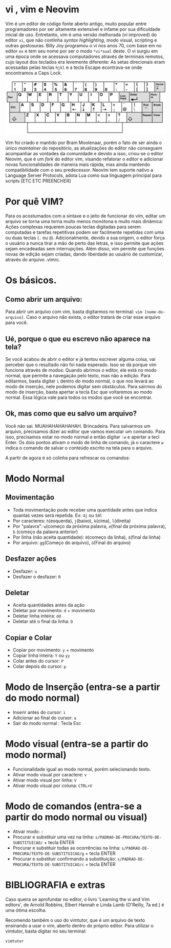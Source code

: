 # vi , vim e Neovim

Vim é um editor de código fonte aberto antigo, muito popular entre programadores por ser altamente extensível e infame por sua dificuldade inicial de uso.
Entretanto, vim é uma versão melhorada (*vi* i*m*proved) do editor `vi`, que não continha _syntax highlighting_, modo visual, scripting e outras gostosuras.
Billy Joy programou o vi nos anos 70,  com base em no editor `ex` e tem seu nome por ser o modo `*vi*sual` deste. O vi surgiu em uma época onde se acessava computadores 
através de terminais remotos, cujo layout dos teclados era levemente diferente: As setas direcionais eram acessadas pelas teclas `hjkl` e a tecla Escape 
econtrava-se onde encontramos a Caps Lock.

<img title="teclado do terminal ADM3A" alt="teclado antigo kk" src="./Resources/ADM3A.png">

Vim foi criado e mantido por Bram Moolenaar, porém o fato de ser ainda o único *maintainer* do repositório, as atualizações do editor não conseguem acompanhar 
as vontades da comunidade e devido a isso, criou-se o editor Neovim, que é um *fork* do editor vim, visando refatorar o editor e adicionar novas funcionalidades 
de maneira mais rápida, mas ainda mantendo compatibilidade com o seu predecessor. Neovim tem suporte nativo a Language Server Protocols, adota Lua como sua linguagem principal para
scripts [ETC ETC PREENCHER]

# Por quê VIM?
Para os acostumados com a sintaxe e o jeito de funcionar do vim, editar um arquivo se torna uma torna muito menos monótona e muito mais dinâmica: 
Ações complexas requerem poucas teclas digitadas para serem computadas e tarefas repetitivas podem ser facilmente repetidas com uma ou duas teclas (`.` ou `@`).
Adicionalmente, devido a sua origem, o editor força o usuário a nunca tirar a mão de perto das letras, e isso permite que ações sejam encadeadas sem interrupções. 
Além disso, vim permite que funções novas de edição sejam criadas, dando liberdade ao usuário de customizar, através do arquivo .vimrc.

# Os básicos.

## Como abrir um arquivo:
Para abrir um arquivo com vim, basta digitarmos no terminal: `vim [nome-do-arquivo]`. Caso o arquivo não exista, o editor tratará de criar esse arquivo para você.

## Ué, porque o que eu escrevo não aparece na tela?

Se você acabou de abrir o editor e já tentou escrever alguma coisa, vai perceber que o resultado não foi nada esperado. 
Isso se dá porque vim funciona através de modos: Quando abrimos o editor, ele está no modo normal, que permite a navegação pelo texto, mas não a edição.
Para editarmos, basta digitar `i` dentro do modo normal, o que nos levará ao modo de inserção, nele podemos digitar sem obstáculos. 
Para sairmos do modo de inserção, basta apertar a tecla Esc que voltaremos ao modo normal. Essa lógica vale para todos os modos que você se encontrar.

## Ok, mas como que eu salvo um arquivo?
Você não sai. MUAHAHAHAHAHAH. Brincadeira. Para salvarmos um arquivo, precisamos dizer ao editor que vamos executar um comando.
Para isso, precisamos estar no modo normal e então digitar `:w` e apertar a tecl Enter. Os dois pontos ativam o modo de linha de comando, 
já o caractere `w` indica o comando de salvar o conteúdo escrito na tela para o arquivo. 

A partir de agora é só colinha para refrescar os comandos:

# Modo Normal
## Movimentação

-  Toda movimentação pode receber uma quantidade antes que indica quantas vezes será repetida. Ex: `4j` ou `50l`
-  Por caracteres: `h`(esquerda), `j`(baixo), `k`(cima), `l`(direita)
-  Por "palavra": `w`(começo da próxima palavra, `e`(final da próxima palavra), `b` (começo da palavra anterior)
-  Por linha (não aceita quantidade): `0`(começo da linha), `$`(final da linha)
-  Por arquivo: `gg`(Começo do arquivo), `G`(Final do arquivo) 

## Desfazer ações
-  Desfazer: `u`
-  Desfazer o desfazer: `R`

## Deletar
-  Aceita quantidades antes da ação
-  Deletar por movimento: `d` + movimento
-  Deletar linha inteira: `dd`
-  Deletar até o final da linha: `D`

## Copiar e Colar
-  Copiar por movimento: `y` + movimento
-  Copiar linha inteira: `Y` ou `yy`
-  Colar antes do cursor: `P`
-  Colar depois do cursor: `p`

# Modo de Inserção (entra-se a partir do modo normal)
-  Inserir antes do cursor: `i`
-  Adicionar ao final do cursor: `a` 
-  Sair do modo normal : Tecla Esc

# Modo visual (entra-se a partir do modo normal)
-  Funcionalidade igual ao modo normal, porém selecionando texto.
-  Ativar modo visual por caractere: `v`
-  Ativar modo visual por linha: `V`
-  Ativar modo visual por coluna: `CTRL+V`


# Modo de comandos (entra-se a partir do modo normal ou visual)
-  Ativar modo:  `:`
-  Procurar e substituir uma vez na linha: `s/PADRAO-DE-PROCURA/TEXTO-DE-SUBSTITUICAO/` + tecla ENTER
-  Procurar e substituir todas as ocorrências na linha: `s/PADRAO-DE-PROCURA/TEXTO-DE-SUBSTITUICAO/g` + tecla ENTER
-  Procurar e substituir confirmando a substituição: `s/PADRAO-DE-PROCURA/TEXTO-DE-SUBSTITUICAO/c` + tecla ENTER

# BIBLIOGRAFIA e extras
Caso queira se aprofundar no editor, o livro 'Learning the vi and Vim editors', 
de Arnold Robbins, Elbert Hannah e Linda Lamb (O'Reilly, 7a ed.) é uma ótima escolha.

Recomendo também o uso do vimtutor, que é um arquivo de texto ensinando a usar o vim, aberto dentro do próprio editor.
Para utilizar o vimtutor, basta digitar no seu terminal:
```sh
vimtutor
```
